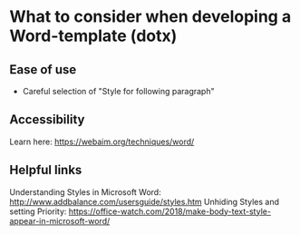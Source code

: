 # What to consider when developing a Word-template (dotx)

## Ease of use

* Careful selection of "Style for following paragraph"

## Accessibility

Learn here: https://webaim.org/techniques/word/

## Helpful links

Understanding Styles in Microsoft Word: http://www.addbalance.com/usersguide/styles.htm
Unhiding Styles and setting Priority: https://office-watch.com/2018/make-body-text-style-appear-in-microsoft-word/
